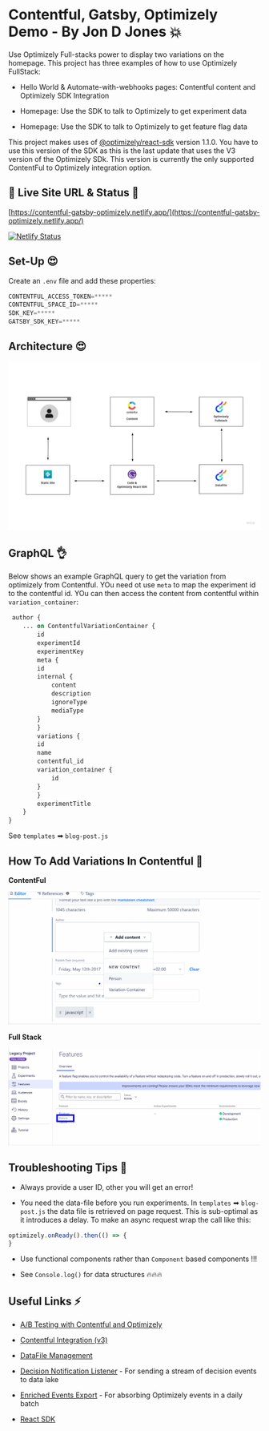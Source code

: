 # Contentful, Gatsby, Optimizely Demo - By Jon D Jones 💥

Use Optimizely Full-stacks power to display two variations on the homepage.  This project has three examples of how to use Optimizely FullStack:

- Hello World & Automate-with-webhooks pages:  Contentful content and Optimizely SDK Integration

- Homepage:  Use the SDK to talk to Optimizely to get experiment data

- Homepage:  Use the SDK to talk to Optimizely to get feature flag data

This project makes uses of [@optimizely/react-sdk](https://www.npmjs.com/package/@optimizely/react-sdk/v/1.1.0) version 1.1.0.  You have to use this version of the SDK as this is the last update that uses the V3 version of the Optimizely SDk.  This version is currently the only supported ContentFul to Optimizely integration option.

## 👻 Live Site URL & Status 👺

[https://contentful-gatsby-optimizely.netlify.app/](https://contentful-gatsby-optimizely.netlify.app/)

[![Netlify Status](https://api.netlify.com/api/v1/badges/c71efc53-5413-48c0-9c99-052462892091/deploy-status)](https://app.netlify.com/sites/contentful-gatsby-optimizely/deploys)

## Set-Up 😍

Create an `.env` file and add these properties:

```javascript
CONTENTFUL_ACCESS_TOKEN=*****
CONTENTFUL_SPACE_ID=*****
SDK_KEY=*****
GATSBY_SDK_KEY=*****
```

## Architecture 😍

![Image](./diagram.jpg)

## GraphQL 👌

Below shows an example GraphQL query to get the variation from optimizely from Contentful.  YOu need ot use `meta` to map the experiment id to the contentful id.  YOu can then access the content from contentful within `variation_container`:

```graphql
 author {
    ... on ContentfulVariationContainer {
        id
        experimentId
        experimentKey
        meta {
        id
        internal {
            content
            description
            ignoreType
            mediaType
        }
        }
        variations {
        id
        name
        contentful_id
        variation_container {
            id
        }
        }
        experimentTitle
    }
}
```

See `templates` ➡ `blog-post.js`

## How To Add Variations In Contentful 🍲

**ContentFul**

![Contentful Setup](./contentful-optimizely-demo.gif)

**Full Stack**

![Contentful Setup](./contentful-optimizely-demo-1.gif)

## Troubleshooting Tips 💁

- Always provide a user ID, other you will get an error!

- You need the data-file before you run experiments.  In `templates` ➡ `blog-post.js` the data file is retrieved on page request.  This is sub-optimal as it introduces a delay.  To make an async request wrap the call like this:

```javascript
optimizely.onReady().then(() => {
}
```

- Use functional components rather than `Component` based components !!!

- See `Console.log()` for data structures 🔥🔥🔥

## Useful Links ⚡️

- [A/B Testing with Contentful and Optimizely](https://www.contentful.com/developers/docs/tutorials/general/optimizely-tutorial/)

- [Contentful Integration (v3)](https://docs.developers.optimizely.com/full-stack/docs/quickstarts)

- [DataFile Management](https://docs.developers.optimizely.com/full-stack/docs/configure-webhooks)

- [Decision Notification Listener](https://docs.developers.optimizely.com/full-stack/v4.0/docs/decision-notification-listener) - For sending a stream of decision events to data lake

- [Enriched Events Export](https://docs.developers.optimizely.com/optimizely-data/docs/enriched-events-export) - For absorbing Optimizely events in a daily batch

- [React SDK](https://docs.developers.optimizely.com/full-stack/docs/javascript-react-sdk)
